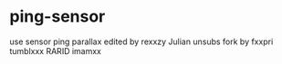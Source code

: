 # ping-sensor
use sensor ping parallax
edited by rexxzy
Julian
unsubs
fork by fxxpri
tumblxxx
RARID
imamxx

